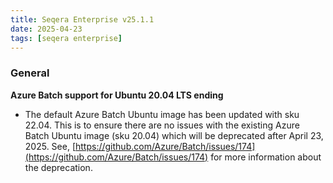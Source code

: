 ```yaml
---
title: Seqera Enterprise v25.1.1
date: 2025-04-23
tags: [seqera enterprise]
---
```


### General

**Azure Batch support for Ubuntu 20.04 LTS ending**

- The default Azure Batch Ubuntu image has been updated with sku 22.04. This is to ensure there are no issues with the existing Azure Batch Ubuntu image (sku 20.04) which will be deprecated after April 23, 2025. See, [https://github.com/Azure/Batch/issues/174](https://github.com/Azure/Batch/issues/174) for more information about the deprecation.
